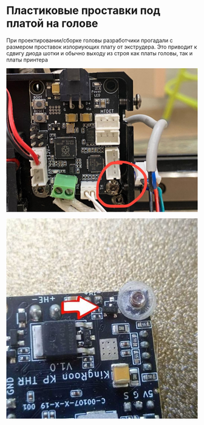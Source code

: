 # Пластиковые проставки под платой на голове

При проектировании/сборке головы разработчики прогадали с размером проставок излориующих плату от экструдера. Это приводит к сдвигу диода шотки и обычно выходу из строя как платы головы, так и платы принтера

![Front View](../img/MKS_THR_Spacers_front.png)

![Back View](../img/MKS_THR_Spacers_back.png)
